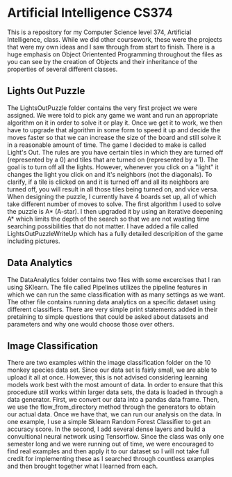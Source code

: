 # Artificial Intelligence CS374
  This is a repository for my Computer Science level 374, Artificial Intelligence, class. While we did other coursework, these were the projects that were my own ideas and I saw through from start to finish. There is a huge emphasis on Object Orientented Programming throughout the files as you can see by the creation of Objects and their inheritance of the properties of several different classes. 
 
## Lights Out Puzzle
  The LightsOutPuzzle folder contains the very first project we were assigned. We were told to pick any game we want and run an appropriate algorithm on it in order to solve it or play it. Once we get it to work, we then have to upgrade that algorithm in some form to speed it up and decide the moves faster so that we can increase the size of the board and still solve it in a reasonable amount of time. The game I decided to make is called Light's Out. The rules are you have certain tiles in which they are turned off (represented by a 0) and tiles that are turned on (represented by a 1). The goal is to turn off all the lights. However, whenever you click on a "light" it changes the light you click on and it's neighbors (not the diagonals). To clarify, if a tile is clicked on and it is turned off and all its neighbors are turned off, you will result in all those tiles being turned on, and vice versa. When designing the puzzle, I currently have 4 boards set up, all of which take different number of moves to solve. The first algorithm I used to solve the puzzle is A* (A-star). I then upgraded it by using an iterative deepening A* which limits the depth of the search so that we are not wasting time searching possibilities that do not matter. I have added a file called LightsOutPuzzleWriteUp which has a fully detailed descripition of the game including pictures.
  
## Data Analytics
  The DataAnalytics folder contains two files with some excercises that I ran using SKlearn. The file called Pipelines utilizes the pipeline features in which we can run the same classification with as many settings as we want. The other file contains running data analytics on a specific dataset using different classifiers. There are very simple print statements added in their pretaining to simple questions that could be asked about datasets and parameters and why one would choose those over others. 
  
## Image Classification
  There are two examples within the image classification folder on the 10 monkey species data set. Since our data set is fairly small, we are able to upload it all at once. However, this is not advised considering learning models work best with the most amount of data. In order to ensure that this procedure still works within larger data sets, the data is loaded in through a data generator. First, we convert our data into a pandas data frame. Then, we use the flow_from_directory method through the generators to obtain our actual data. Once we have that, we can run our analysis on the data. In one example, I use a simple Sklearn Random Forest Classifier to get an accuracy score. In the second, I add several dense layers and build a convultional neural network using Tensorflow. Since the class was only one semester long and we were running out of time, we were encouraged to find real examples and then apply it to our dataset so I will not take full credit for implementing these as I searched through countless examples and then brought together what I learned from each. 
  
  
    
    
    
    
    
    
